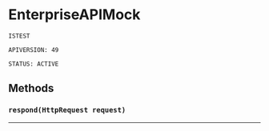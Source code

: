 # EnterpriseAPIMock

`ISTEST`

`APIVERSION: 49`

`STATUS: ACTIVE`

## Methods

### `respond(HttpRequest request)`

***
